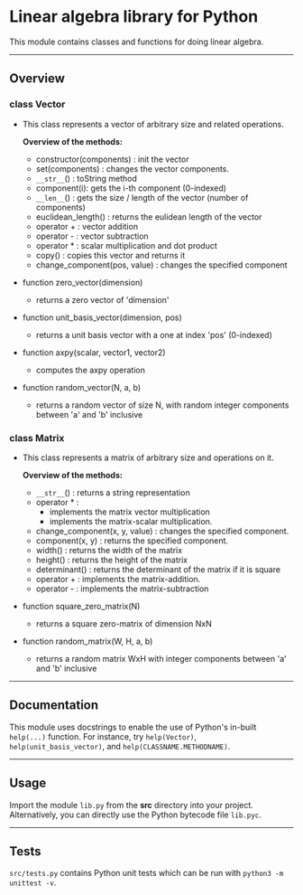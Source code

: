 # Linear algebra library for Python

This module contains classes and functions for doing linear algebra.

---

## Overview

### class Vector

- This class represents a vector of arbitrary size and related operations.

    **Overview of the methods:**

  - constructor(components) : init the vector
  - set(components) : changes the vector components.
  - `__str__`() : toString method
  - component(i): gets the i-th component (0-indexed)
  - `__len__`() : gets the size / length of the vector (number of components)
  - euclidean_length() : returns the eulidean length of the vector
  - operator + : vector addition
  - operator - : vector subtraction
  - operator * : scalar multiplication and dot product
  - copy() : copies this vector and returns it
  - change_component(pos, value) : changes the specified component

- function zero_vector(dimension)
  - returns a zero vector of 'dimension'
- function unit_basis_vector(dimension, pos)
  - returns a unit basis vector with a one at index 'pos' (0-indexed)
- function axpy(scalar, vector1, vector2)
  - computes the axpy operation
- function random_vector(N, a, b)
  - returns a random vector of size N, with random integer components between 'a' and 'b' inclusive

### class Matrix

- This class represents a matrix of arbitrary size and operations on it.

    **Overview of the methods:**

  - `__str__`() : returns a string representation
  - operator * :
    - implements the matrix vector multiplication
    - implements the matrix-scalar multiplication.
  - change_component(x, y, value) : changes the specified component.
  - component(x, y) : returns the specified component.
  - width() : returns the width of the matrix
  - height() : returns the height of the matrix
  - determinant() : returns the determinant of the matrix if it is square
  - operator + : implements the matrix-addition.
  - operator - : implements the matrix-subtraction

- function square_zero_matrix(N)
  - returns a square zero-matrix of dimension NxN
- function random_matrix(W, H, a, b)
  - returns a random matrix WxH with integer components between 'a' and 'b' inclusive

---

## Documentation

This module uses docstrings to enable the use of Python's in-built `help(...)` function.
For instance, try `help(Vector)`, `help(unit_basis_vector)`, and `help(CLASSNAME.METHODNAME)`.

---

## Usage

Import the module `lib.py` from the **src** directory into your project.
Alternatively, you can directly use the Python bytecode file `lib.pyc`.

---

## Tests

`src/tests.py` contains Python unit tests which can be run with `python3 -m unittest -v`.
